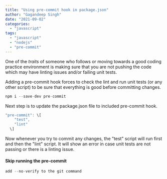 ```yaml
---
title: "Using pre-commit hook in package.json"
author: "Gagandeep Singh"
date: "2021-09-02"
categories: 
  - "javascript"
tags: 
  - "javascript"
  - "nodejs"
  - "pre-commit"
---
```


One of the _traits_ of someone who follows or moving towards a good coding practice environment is making sure that you are not pushing the code which may have linting issues and/or failing unit tests.

Adding a pre-commit hook forces to check the lint and run unit tests (or any other script) to be sure that everything is good before committing changes.

```javascript
npm i --save-dev pre-commit
```

Next step is to update the package.json file to included pre-commit hook.

```javascript
"pre-commit": \[
    "test",
    "lint"
  \]
```

Now whenever you try to commit any changes, the "test" script will run first and then the "lint" script. It will show an error in case unit tests are not passing or there is a linting issue.

#### **Skip running the pre-commit**

```javascript
add --no-verify to the git command
```
